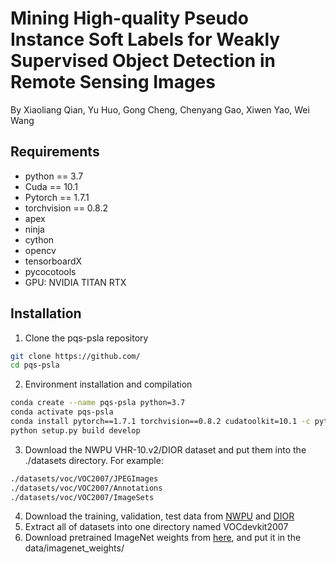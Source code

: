 # Mining High-quality Pseudo Instance Soft Labels for Weakly Supervised Object Detection in Remote Sensing Images
By Xiaoliang Qian, Yu Huo, Gong Cheng, Chenyang Gao, Xiwen Yao, Wei Wang

## Requirements
* python == 3.7 <br>
* Cuda == 10.1 <br>
* Pytorch == 1.7.1 <br>
* torchvision == 0.8.2 <br>
* apex <br>
* ninja <br>
* cython <br>
* opencv <br>
* tensorboardX <br>
* pycocotools <br>
* GPU: NVIDIA TITAN RTX

## Installation

1. Clone the pqs-psla repository
```bash
git clone https://github.com/
cd pqs-psla
```
2. Environment installation and compilation
```bash
conda create --name pqs-psla python=3.7
conda activate pqs-psla
conda install pytorch==1.7.1 torchvision==0.8.2 cudatoolkit=10.1 -c pytorch
python setup.py build develop
```
3. Download the NWPU VHR-10.v2/DIOR dataset and put them into the ./datasets directory. For example:
```bash
./datasets/voc/VOC2007/JPEGImages
./datasets/voc/VOC2007/Annotations
./datasets/voc/VOC2007/ImageSets
```

4. Download the training, validation, test data from [NWPU](https://onedrive.live.com/?authkey=%21ADaUNysmiFRH4eE&cid=5C5E061130630A68&id=5C5E061130630A68%21115&parId=5C5E061130630A68%21113&action=locate) and [DIOR](https://drive.google.com/drive/folders/1UdlgHk49iu6WpcJ5467iT-UqNPpx__CC)
5. Extract all of datasets into one directory named VOCdevkit2007
6. Download pretrained ImageNet weights from [here](https://drive.google.com/drive/folders/0B1_fAEgxdnvJSmF3YUlZcHFqWTQ), and put it in the data/imagenet_weights/



